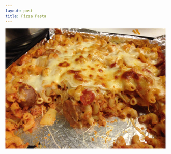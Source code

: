 ```yaml
---
layout: post
title: Pizza Pasta
---
```


<img class="food-photo" src="/themenu/images/food/2014-10-04(2).jpg">
